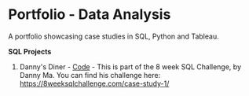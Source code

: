 # Portfolio - Data Analysis
A portfolio showcasing case studies in SQL, Python and Tableau. 

**SQL Projects**

1. Danny's Diner - [Code](https://github.com/Mansi242401/Portfolio/blob/main/sql_queries_with_results1) - This is part of the 8 week SQL Challenge, by Danny Ma. You can find his challenge here: https://8weeksqlchallenge.com/case-study-1/
